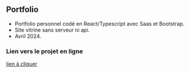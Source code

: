 ## Portfolio

- Portfolio personnel codé en React/Typescript avec Saas et Bootstrap.
- Site vitrine sans serveur ni api.
- Avril 2024.

### Lien vers le projet en ligne

[lien à cliquer](https://portfolio-jacques-granarolo.netlify.app)